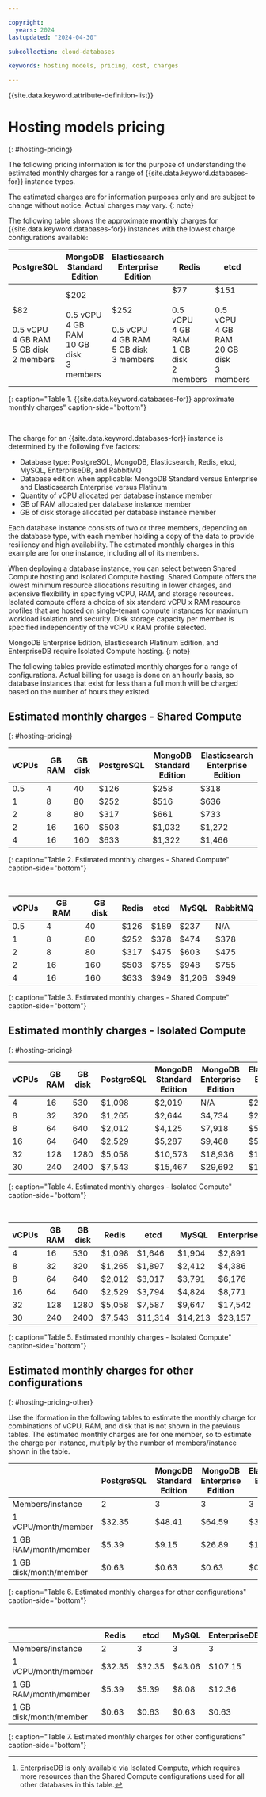 ```yaml
---

copyright:
  years: 2024
lastupdated: "2024-04-30"

subcollection: cloud-databases

keywords: hosting models, pricing, cost, charges

---
```


{{site.data.keyword.attribute-definition-list}}

# Hosting models pricing
{: #hosting-pricing}

The following pricing information is for the purpose of understanding the estimated monthly charges for a range of {{site.data.keyword.databases-for}} instance types. 

The estimated charges are for information purposes only and are subject to change without notice. Actual charges may vary.
{: note}

The following table shows the approximate **monthly** charges for {{site.data.keyword.databases-for}} instances with the lowest charge configurations available:

| PostgreSQL | MongoDB Standard Edition | Elasticsearch Enterprise Edition| Redis | etcd | MySQL | RabbitMQ | EnterpriseDB [^tabletext1] |
| --- | --- | --- | --- | --- | --- | --- | --- |
| $82 <br><br> 0.5 vCPU <br> 4 GB RAM <br> 5 GB disk <br> 2 members | $202 <br><br> 0.5 vCPU <br> 4 GB RAM <br> 10 GB disk <br> 3 members | $252 <br><br> 0.5 vCPU <br> 4 GB RAM <br> 5 GB disk <br> 3 members | $77 <br><br> 0.5 vCPU <br> 4 GB RAM <br> 1 GB disk <br> 2 members | $151 <br><br> 0.5 vCPU <br> 4 GB RAM <br> 20 GB disk <br> 3 members | $181 <br><br> 0.5 vCPU <br> 4 GB RAM <br> 10 GB disk <br> 3 members | $229 <br><br>  1 vCPU <br> 8 GB RAM <br> 1 GB disk <br> 3 members | $1,929 <br><br> 4 vCPU <br> 16 GB RAM <br> 20 GB disk <br> 3 members |
{: caption="Table 1. {{site.data.keyword.databases-for}} approximate monthly charges" caption-side="bottom"}

[^tabletext1]: EnterpriseDB is only available via Isolated Compute, which requires more resources than the Shared Compute configurations used for all other databases in this table.

<br>

The charge for an {{site.data.keyword.databases-for}} instance is determined by the following five factors:

- Database type: PostgreSQL, MongoDB, Elasticsearch, Redis, etcd, MySQL, EnterpriseDB, and RabbitMQ
- Database edition when applicable: MongoDB Standard versus Enterprise and Elasticsearch Enterprise versus Platinum
- Quantity of vCPU allocated per database instance member
- GB of RAM allocated per database instance member
- GB of disk storage allocated per database instance member

Each database instance consists of two or three members, depending on the database type, with each member holding a copy of the data to provide resiliency and high availability. The estimated monthly charges in this example are for one instance, including all of its members.

When deploying a database instance, you can select between Shared Compute hosting and Isolated Compute hosting. Shared Compute offers the lowest minimum resource allocations resulting in lower charges, and extensive flexibility in specifying vCPU, RAM, and storage resources. Isolated compute offers a choice of six standard vCPU x RAM resource profiles that are hosted on single-tenant compute instances for maximum workload isolation and security. Disk storage capacity per member is specified independently of the vCPU x RAM profile selected.

MongoDB Enterprise Edition, Elasticsearch Platinum Edition, and EnterpriseDB require Isolated Compute hosting.
{: note}

The following tables provide estimated monthly charges for a range of configurations. Actual billing for usage is done on an hourly basis, so database instances that exist for less than a full month will be charged based on the number of hours they existed.

## Estimated monthly charges - Shared Compute
{: #hosting-pricing}

| vCPUs | GB RAM | GB disk | PostgreSQL | MongoDB <br> Standard Edition | Elasticsearch <br> Enterprise Edition |
| --- | --- | --- | --- | --- | --- |
| 0.5 | 4 | 40 | $126 | $258 | $318 |
| 1 | 8 | 80 | $252 | $516 | $636 |
| 2 | 8 | 80 | $317 | $661 | $733 |
| 2 | 16 | 160 | $503 | $1,032 | $1,272 |
| 4 | 16 | 160 | $633 | $1,322 | $1,466 |
{: caption="Table 2. Estimated monthly charges - Shared Compute" caption-side="bottom"}

<br>

| vCPUs | GB RAM | GB disk | Redis |etcd | MySQL | RabbitMQ |
| --- | --- | --- | --- | --- | --- | --- |
| 0.5 | 4 | 40 | $126 | $189 | $237 | N/A |
| 1 | 8 | 80 | $252 | $378 | $474 | $378 |
| 2 | 8 | 80 | $317 | $475 | $603 | $475 |
| 2 | 16 | 160 | $503 | $755 | $948 |$755 |
| 4 | 16 | 160 | $633 | $949 | $1,206 | $949 |
{: caption="Table 3. Estimated monthly charges - Shared Compute" caption-side="bottom"}

## Estimated monthly charges - Isolated Compute
{: #hosting-pricing}

| vCPUs | GB RAM | GB disk | PostgreSQL | MongoDB Standard Edition | MongoDB Enterprise Edition | Elasticsearch Enterprise Edition | Elasticsearch Platinum Edition |
| --- | --- | --- | --- | --- | --- | --- | --- |
| 4 | 16 | 530 | $1,098 | $2,019 | N/A | $2,164 | $2,600 |
| 8 | 32 | 320 | $1,265 | $2,644 | $4,734 | $2,932 | $3,845 |
| 8 | 64 | 640 | $2,012 | $4,125 | $7,918 | $5,088 | $6,936 |
| 16 | 64 | 640 | $2,529 | $5,287 | $9,468 | $5,864 | $7,690 |
| 32 | 128 | 1280 | $5,058 | $10,573 | $18,936 | $11,728 | $15,380 |
| 30 | 240 | 2400 | $7,543 | $15,467 | $29,692 | $19,078 | $26,010 |
{: caption="Table 4. Estimated monthly charges - Isolated Compute" caption-side="bottom"}

<br>

| vCPUs | GB RAM | GB disk | Redis | etcd | MySQL | EnterpriseDB | RabbitMQ |
| --- | --- | --- | --- | --- | --- | --- | --- |
| 4 | 16 | 530 | $1,098 | $1,646 | $1,904 | $2,891 | $1,646 |
| 8 | 32 | 320 | $1,265 | $1,897 | $2,412 | $4,386 | $1,897 |
| 8 | 64 | 640 | $2,012 | $3,017 | $3,791 | $6,176 | $3,017 |
| 16 | 64 | 640 | $2,529 | $3,794 | $4,824 | $8,771 | $3,794 |
| 32 | 128 | 1280 | $5,058 | $7,587 | $9,647 | $17,542 | $7,587 |
| 30 | 240 | 2400 | $7,543 | $11,314 | $14,213 | $23,157 | $11,314 |
{: caption="Table 5. Estimated monthly charges - Isolated Compute" caption-side="bottom"}

## Estimated monthly charges for other configurations
{: #hosting-pricing-other}

Use the iformation in the following tables to estimate the monthly charge for combinations of vCPU, RAM, and disk that is not shown in the previous tables. The estimated monthly charges are for one member, so to estimate the charge per instance, multiply by the number of members/instance shown in the table.

| | PostgreSQL | MongoDB <br> Standard Edition | MongoDB Enterprise Edition | Elasticsearch Enterprise Edition | Elasticsearch Platinum Edition |
| --- | --- | --- | --- | --- | --- |
| Members/instance | 2 | 3 | 3 | 3 | 3 |
| 1 vCPU/month/member | $32.35 | $48.41 | $64.59 | $32.35 | $32.35 |
| 1 GB RAM/month/member | $5.39 | $9.15 | $26.89 | $16.18 | $26.10 |
| 1 GB disk/month/member | $0.63 | $0.63 | $0.63| $0.63 | $0.63 |
{: caption="Table 6. Estimated monthly charges for other configurations" caption-side="bottom"}

<br>

| | Redis | etcd | MySQL | EnterpriseDB | RabbitMQ |
| --- | --- | --- | --- | --- | --- |
| Members/instance | 2 | 3 | 3 | 3 | 3 |
| 1 vCPU/month/member | $32.35 | $32.35 | $43.06 | $107.15 | $32.35 |
| 1 GB RAM/month/member | $5.39 | $5.39 | $8.08 | $12.36 | $5.39 |
| 1 GB disk/month/member | $0.63 | $0.63 | $0.63| $0.63 | $0.63 |
{: caption="Table 7. Estimated monthly charges for other configurations" caption-side="bottom"}
